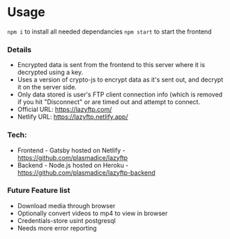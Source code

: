 # Usage

`npm i` to install all needed dependancies
`npm start` to start the frontend

### Details

- Encrypted data is sent from the frontend to this server where it is decrypted using a key.
- Uses a version of crypto-js to encrypt data as it's sent out, and decrypt it on the server side.
- Only data stored is user's FTP client connection info (which is removed if you hit "Disconnect" or are timed out and attempt to connect.
- Official URL: https://lazyftp.com/
- Netlify URL: https://lazyftp.netlify.app/

### Tech:

- Frontend - Gatsby hosted on Netlify - https://github.com/plasmadice/lazyftp
- Backend - Node.js hosted on Heroku - https://github.com/plasmadice/lazyftp-backend

### Future Feature list

- Download media through browser
- Optionally convert videos to mp4 to view in browser
- Credentials-store usint postgresql
- Needs more error reporting
